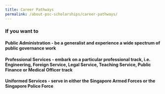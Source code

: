```yaml
---
title: Career Pathways
permalink: /about-psc-scholarships/career-pathways/
---
```

### If you want to

#### **Public Administration** - be a generalist and experience a wide spectrum of public governance work


#### **Professional Services** - embark on a particular professional track, i.e. Engineering, Foreign Service, Legal Service, Teaching Service, Public Finance or Medical Officer track


#### **Uniformed Services** - serve in either the Singapore Armed Forces or the Singapore Police Force
